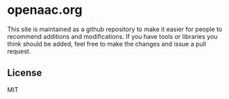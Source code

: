 # openaac.org

This site is maintained as a github repository to make it easier for people to recommend 
additions and modifications. If you have tools or libraries you think should be added,
feel free to make the changes and issue a pull request.

## License

MIT
